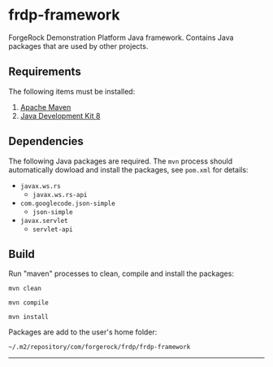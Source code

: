 # frdp-framework

ForgeRock Demonstration Platform Java framework.  Contains Java packages that are used by other projects.

## Requirements

The following items must be installed:

1. [Apache Maven](https://maven.apache.org/)
1. [Java Development Kit 8](https://openjdk.java.net/)

## Dependencies

The following Java packages are required.  The `mvn` process should automatically dowload and install the packages, see `pom.xml` for details:

- `javax.ws.rs`
  - `javax.ws.rs-api`
- `com.googlecode.json-simple`
  - `json-simple`
- `javax.servlet`
  - `servlet-api`

## Build

Run "maven" processes to clean, compile and install the packages:

`mvn clean`

`mvn compile`

`mvn install`

Packages are add to the user's home folder: 

`~/.m2/repository/com/forgerock/frdp/frdp-framework`

----
